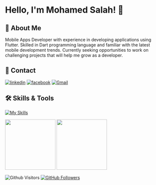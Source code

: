 # Hello, I'm Mohamed Salah! 👋

## 🚀 About Me

Mobile Apps Developer with experience in developing applications using Flutter. Skilled in Dart programming language and familiar with the latest mobile development trends. Currently seeking opportunities to work on challenging projects that will help me grow as a developer.

## 🔗 Contact
<!--
[![portfolio](https://img.shields.io/badge/my_portfolio-000?style=for-the-badge&logo=ko-fi&logoColor=white)](https://portfolio.com/) 
-->
[![linkedin](https://img.shields.io/badge/linkedin-0A66C2?style=for-the-badge&logo=linkedin&logoColor=white)](https://www.linkedin.com/in/mohamed-salah-4b93ba232/)
[![facebook](https://img.shields.io/badge/facebook-3B5998?style=for-the-badge&logo=facebook&logoColor=white)](https://www.facebook.com/mohamed.fox.73997)
[![Gmail](https://img.shields.io/badge/-GMAIL-D14836?style=for-the-badge&logo=gmail&logoColor=white)](mailto:mohamedsalah123142@gmail.com)




## 🛠 Skills & Tools

[![My Skills](https://skillicons.dev/icons?i=flutter,dart,java,kotlin,androidstudio,vscode,firebase,git,github,py,md,postman,figma,sqlite&perline=15&theme=dark)](https://skillicons.dev)

<p>
<img src="https://github-readme-stats.vercel.app/api?username=MohamedSla7&count_private=true&show_icons=true&theme=dark&include_all_commits=true&raw=true&border_radius=8" height="165em"/>
<img src="https://github-readme-stats.vercel.app/api/top-langs/?username=MohamedSla7&show_icons=true&layout=compact&cache_seconds=1800&langs_count=8&theme=dark&count_private=true&show_icons=true&border_radius=8" height="165em"/>
</p>

![Github Visitors](https://komarev.com/ghpvc/?username=MohamedSla7&label=PROFILE+VIEWS)
[![GitHub Followers](https://img.shields.io/github/followers/MohamedSla7.svg?style=social&label=Followers)](https://github.com/MohamedSla7?tab=followers)

<!--
**MohamedSla7/MohamedSla7** is a ✨ _special_ ✨ repository because its `README.md` (this file) appears on your GitHub profile.

Here are some ideas to get you started:

- 🔭 I’m currently working on ...
- 🌱 I’m currently learning ...
- 👯 I’m looking to collaborate on ...
- 🤔 I’m looking for help with ...
- 💬 Ask me about ...
- 📫 How to reach me: ...
- 😄 Pronouns: ...
- ⚡ Fun fact: ...
-->
